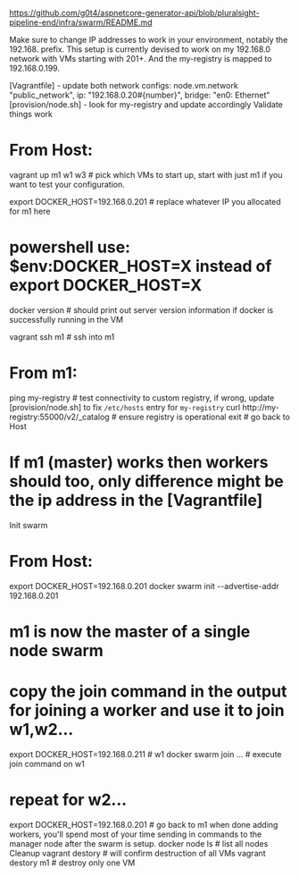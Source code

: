 https://github.com/g0t4/aspnetcore-generator-api/blob/pluralsight-pipeline-end/infra/swarm/README.md

Make sure to change IP addresses to work in your environment, notably the 192.168. prefix. This setup is currently devised to work on my 192.168.0 network with VMs starting with 201+. And the my-registry is mapped to 192.168.0.199.

[Vagrantfile] - update both network configs: node.vm.network "public_network", ip: "192.168.0.20#{number}", bridge: "en0: Ethernet"
[provision/node.sh] - look for my-registry and update accordingly
Validate things work

# From Host:
vagrant up m1 w1 w3 # pick which VMs to start up, start with just m1 if you want to test your configuration.

export DOCKER_HOST=192.168.0.201 # replace whatever IP you allocated for m1 here
# powershell use: $env:DOCKER_HOST=X instead of export DOCKER_HOST=X
docker version # should print out server version information if docker is successfully running in the VM

vagrant ssh m1 # ssh into m1 
# From m1:
ping my-registry # test connectivity to custom registry, if wrong, update [provision/node.sh] to fix `/etc/hosts` entry for `my-registry`
curl http://my-registry:55000/v2/_catalog # ensure registry is operational
exit # go back to Host

# If m1 (master) works then workers should too, only difference might be the ip address in the [Vagrantfile]
Init swarm
# From Host:
export DOCKER_HOST=192.168.0.201
docker swarm init --advertise-addr 192.168.0.201
# m1 is now the master of a single node swarm
# copy the join command in the output for joining a worker and use it to join w1,w2...

export DOCKER_HOST=192.168.0.211 # w1
docker swarm join ... # execute join command on w1

# repeat for w2...

export DOCKER_HOST=192.168.0.201 # go back to m1 when done adding workers, you'll spend most of your time sending in commands to the manager node after the swarm is setup.
docker node ls # list all nodes
Cleanup
vagrant destory # will confirm destruction of all VMs
vagrant destory m1 # destroy only one VM